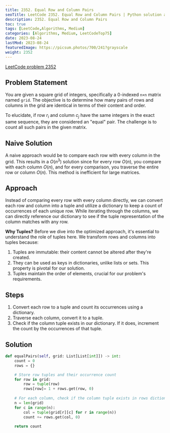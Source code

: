 ```yaml
---
title: 2352. Equal Row and Column Pairs
seoTitle: LeetCode 2352. Equal Row and Column Pairs | Python solution and explanation
description: 2352. Equal Row and Column Pairs
toc: true
tags: [LeetCode,Algorithms, Medium]
categories: [Algorithms, Medium, LeetCodeTop75]
date: 2023-08-24
lastMod: 2023-08-24
featuredImage: https://picsum.photos/700/241?grayscale
weight: 2352
---
```


[LeetCode problem 2352](<https://leetcode.com/problems/equal-row-and-column-pairs/>)

## Problem Statement

You are given a square grid of integers, specifically a 0-indexed `n×n` matrix named `grid`. The objective is to determine how many pairs of rows and columns in the grid are identical in terms of their content and order.

To elucidate, if row $r_i$ and column $c_j$ have the same integers in the exact same sequence, they are considered an "equal" pair. The challenge is to count all such pairs in the given matrix.

## Naive Solution

A naive approach would be to compare each row with every column in the grid. This results in a $O(n^3)$ solution since for every row $O(n)$, you compare with each column $O(n)$, and for every comparison, you traverse the entire row or column $O(n)$. This method is inefficient for large matrices.

## Approach

Instead of comparing every row with every column directly, we can convert each row and column into a tuple and utilize a dictionary to keep a count of occurrences of each unique row. While iterating through the columns, we can directly reference our dictionary to see if the tuple representation of the column matches with any row.

**Why Tuples?**
Before we dive into the optimized approach, it's essential to understand the role of tuples here. We transform rows and columns into tuples because:

1. Tuples are immutable: their content cannot be altered after they're created.
2. They can be used as keys in dictionaries, unlike lists or sets. This property is pivotal for our solution.
3. Tuples maintain the order of elements, crucial for our problem's requirements.

## Steps

1. Convert each row to a tuple and count its occurrences using a dictionary.
2. Traverse each column, convert it to a tuple.
3. Check if the column tuple exists in our dictionary. If it does, increment the count by the occurrences of that tuple.

## Solution

```python
def equalPairs(self, grid: List[List[int]]) -> int:
    count = 0
    rows = {}

    # Store row tuples and their occurrence count
    for row in grid:
        row = tuple(row)
        rows[row]= 1 + rows.get(row, 0)
    
    # For each column, check if the column tuple exists in rows dictionary
    n = len(grid)
    for c in range(n):
        col = tuple(grid[r][c] for r in range(n))
        count += rows.get(col, 0)
        
    return count
```
